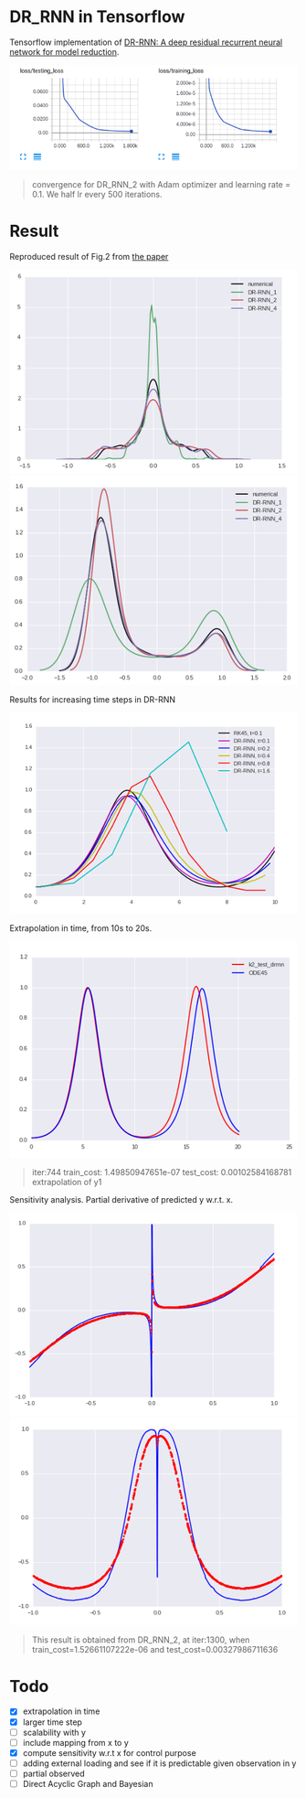# DR_RNN in Tensorflow

Tensorflow implementation of [DR-RNN: A deep residual recurrent neural network for model reduction](https://arxiv.org/abs/1709.00939).

![convergence](./assets/convergence.png)
> convergence for DR_RNN_2 with Adam optimizer and learning rate = 0.1. We half lr every 500 iterations.

# Result
Reproduced result of Fig.2 from [the paper](https://arxiv.org/abs/1709.00939)

![dist2](./assets/problem1_dist2.png)
![dist3](./assets/problem1_dist3.png)

Results for increasing time steps in DR-RNN

![increase_time_steps](./assets/increase_time_steps.png)

Extrapolation in time, from 10s to 20s.

![extrapolation_in_time](./assets/extrapolation_in_time.png)
> iter:744  train_cost: 1.49850947651e-07  test_cost: 0.00102584168781
extrapolation of y1

Sensitivity analysis. Partial derivative of predicted y w.r.t. x.

![sensitivity_y2](./assets/sensitivity_y2.png)
![sensitivity_y3](./assets/sensitivity_y3.png)
> This result is obtained from DR_RNN_2, at iter:1300, when train_cost=1.52661107222e-06 and test_cost=0.00327986711636

# Todo
- [x] extrapolation in time
- [x] larger time step
- [ ] scalability with y
- [ ] include mapping from x to y
- [x] compute sensitivity w.r.t x for control purpose
- [ ] adding external loading and see if it is predictable given observation in y
- [ ] partial observed
- [ ] Direct Acyclic Graph and Bayesian